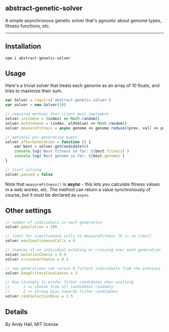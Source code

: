 
## abstract-genetic-solver

A simple asynchronous genetic solver that's agnostic about genome types, fitness functions, etc.



----


## Installation


```shell
npm i abstract-genetic-solver
```

## Usage

Here's a trivial solver that treats each genome as an array of 10 floats, and tries to maximize their sum.

```js
var Solver = require('abstract-genetic-solver')
var solver = new Solver(10)

// required methods that client must implement
solver.initGene = (index) => Math.random()
solver.mutateGene = (index, oldValue) => Math.random()
solver.measureFitness = async genome => genome.reduce((prev, val) => prev + val, 0)

// optional per-generation event
solver.afterGeneration = function () {
    var best = solver.getCandidate(0)
    console.log(`Best fitness so far: ${best.fitness}`)
    console.log(`Best genome so far: ${best.genome}`)
}

// start solving
solver.paused = false
```

Note that `measureFitness()` is **async** - this lets you calculate fitness values in a web worker, etc. The method can return a value synchronously of course, but it must be declared as `async`.

## Other settings

```js
// number of individuals in each generation
solver.population = 100

// limit for simultaneous calls to measureFitness (0 => no limit)
solver.maxSimultaneousCalls = 0

// chances of an individual mutating or crossing over each generation
solver.mutationChance = 0.9
solver.crossoverChance = 0.3

// new generations can retain N fittest individuals from the previous
solver.keepFittestCandidates = 3

// How strongly to prefer fitter candidates when evolving
//      1 => choose from all candidates randomly
//      2 => strong bias towards fitter candidates
solver.rankSelectionBias = 1.5
```

## Details

By Andy Hall, MIT license



